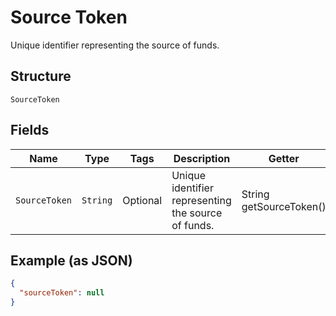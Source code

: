 
# Source Token

Unique identifier representing the source of funds.

## Structure

`SourceToken`

## Fields

| Name | Type | Tags | Description | Getter | Setter |
|  --- | --- | --- | --- | --- | --- |
| `SourceToken` | `String` | Optional | Unique identifier representing the source of funds. | String getSourceToken() | setSourceToken(String sourceToken) |

## Example (as JSON)

```json
{
  "sourceToken": null
}
```

